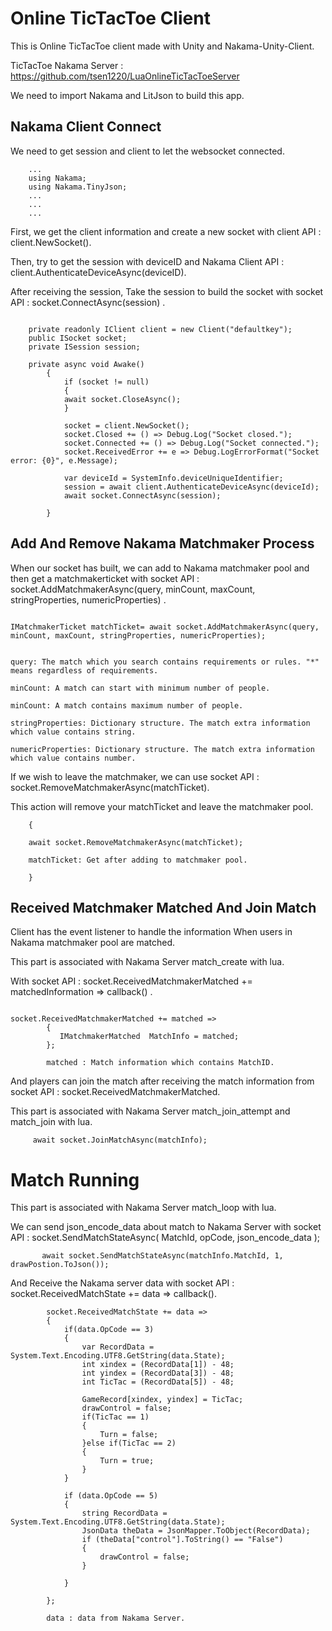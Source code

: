 # Online TicTacToe Client

This is Online TicTacToe client made with Unity and Nakama-Unity-Client.

TicTacToe Nakama Server : https://github.com/tsen1220/LuaOnlineTicTacToeServer

We need to import Nakama and LitJson to build this app.

## Nakama Client Connect

We need to get session and client to let the websocket connected.

```
    ...
    using Nakama;
    using Nakama.TinyJson;
    ...
    ...
    ...
```

First, we get the client information and create a new socket with client API : client.NewSocket().

Then, try to get the session with deviceID and Nakama Client API : client.AuthenticateDeviceAsync(deviceID).

After receiving the session, Take the session to build the socket with socket API : socket.ConnectAsync(session) .

```

    private readonly IClient client = new Client("defaultkey");
    public ISocket socket;
    private ISession session;
    
    private async void Awake()
        {
            if (socket != null)
            {
            await socket.CloseAsync();
            }

            socket = client.NewSocket();
            socket.Closed += () => Debug.Log("Socket closed.");
            socket.Connected += () => Debug.Log("Socket connected.");
            socket.ReceivedError += e => Debug.LogErrorFormat("Socket error: {0}", e.Message);

            var deviceId = SystemInfo.deviceUniqueIdentifier;
            session = await client.AuthenticateDeviceAsync(deviceId);
            await socket.ConnectAsync(session);

        }

```

## Add And Remove Nakama Matchmaker Process

When our socket has built, we can add to Nakama matchmaker pool and then get a matchmakerticket with socket API : socket.AddMatchmakerAsync(query, minCount, maxCount, stringProperties, numericProperties) .

```

IMatchmakerTicket matchTicket= await socket.AddMatchmakerAsync(query, minCount, maxCount, stringProperties, numericProperties);


query: The match which you search contains requirements or rules. "*" means regardless of requirements.

minCount: A match can start with minimum number of people.

minCount: A match contains maximum number of people.

stringProperties: Dictionary structure. The match extra information which value contains string.

numericProperties: Dictionary structure. The match extra information which value contains number.

```

If we wish to leave the matchmaker, we can use socket API :  socket.RemoveMatchmakerAsync(matchTicket).

This action will remove your matchTicket and leave the matchmaker pool.

```
    {

    await socket.RemoveMatchmakerAsync(matchTicket);

    matchTicket: Get after adding to matchmaker pool.
     
    }
```

## Received Matchmaker Matched And Join Match

Client has the event listener to handle the information When users in Nakama matchmaker pool are matched.

This part is associated with Nakama Server match_create with lua.

With socket API : socket.ReceivedMatchmakerMatched += matchedInformation => callback() .

```

socket.ReceivedMatchmakerMatched += matched =>
        {
           IMatchmakerMatched  MatchInfo = matched;
        };

        matched : Match information which contains MatchID.

```

And players can join the match after receiving the match information from socket API : socket.ReceivedMatchmakerMatched.

This part is associated with Nakama Server match_join_attempt and match_join with lua.

```
     await socket.JoinMatchAsync(matchInfo);
```

# Match Running

This part is associated with Nakama Server match_loop with lua.

We can send json_encode_data about match to Nakama Server with socket API : socket.SendMatchStateAsync( MatchId, opCode, json_encode_data );

```
       await socket.SendMatchStateAsync(matchInfo.MatchId, 1, drawPostion.ToJson());
```

And Receive the Nakama server data with socket API : socket.ReceivedMatchState += data => callback().

```
        socket.ReceivedMatchState += data =>
        {
            if(data.OpCode == 3)
            {
                var RecordData = System.Text.Encoding.UTF8.GetString(data.State);
                int xindex = (RecordData[1]) - 48;
                int yindex = (RecordData[3]) - 48;
                int TicTac = (RecordData[5]) - 48;

                GameRecord[xindex, yindex] = TicTac; 
                drawControl = false;
                if(TicTac == 1)
                {
                    Turn = false;
                }else if(TicTac == 2)
                {
                    Turn = true;
                }
            }

            if (data.OpCode == 5)
            {
                string RecordData = System.Text.Encoding.UTF8.GetString(data.State);
                JsonData theData = JsonMapper.ToObject(RecordData);
                if (theData["control"].ToString() == "False")
                {
                    drawControl = false;
                }

            }

        };

        data : data from Nakama Server.
```